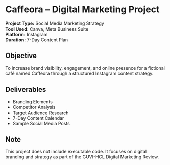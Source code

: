 # Caffeora – Digital Marketing Project

**Project Type:** Social Media Marketing Strategy  
**Tool Used:** Canva, Meta Business Suite  
**Platform:** Instagram  
**Duration:** 7-Day Content Plan  

## Objective
To increase brand visibility, engagement, and online presence for a fictional café named Caffeora through a structured Instagram content strategy.

## Deliverables
- Branding Elements
- Competitor Analysis
- Target Audience Research
- 7-Day Content Calendar
- Sample Social Media Posts

## Note
This project does not include executable code. It focuses on digital branding and strategy as part of the GUVI-HCL Digital Marketing Review.
